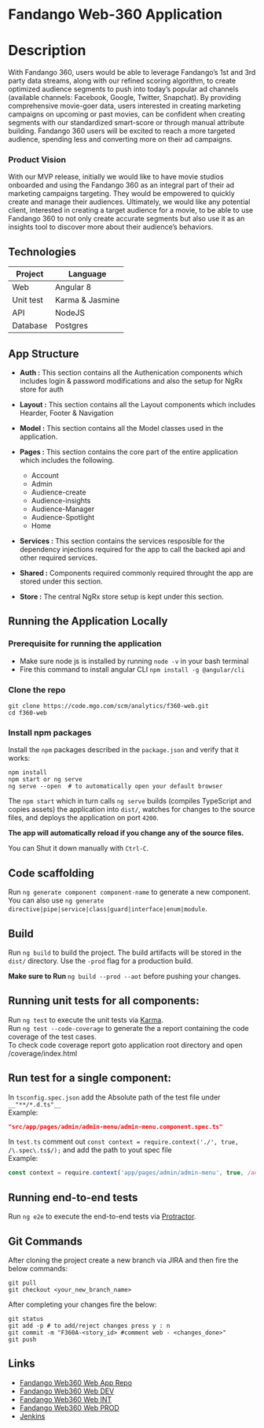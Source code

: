 # Fandango Web-360 Application

# Description

With Fandango 360, users would be able to leverage Fandango’s 1st and 3rd party data streams, along with our refined scoring algorithm, to create optimized audience segments to push into today’s popular ad channels (available channels: Facebook, Google, Twitter, Snapchat).
By providing comprehensive movie-goer data, users interested in creating marketing campaigns on upcoming or past movies, can be confident when creating segments with our standardized smart-score or through manual attribute building. Fandango 360 users will be excited to reach a more targeted audience, spending less and converting more on their ad campaigns. </br>
### Product Vision
With our MVP release, initially we would like to have movie studios onboarded and using the Fandango 360 as an integral part of their ad marketing campaigns targeting. They would be empowered to quickly create and manage their audiences.
Ultimately, we would like any potential client, interested in creating a target audience for a movie, to be able to use Fandango 360 to not only create accurate segments but also use it as an insights tool to discover more about their audience’s behaviors.

## Technologies

Project | Language
------------ | -------------
Web | Angular 8
Unit test |Karma & Jasmine 
API | NodeJS
Database |Postgres

## App Structure

- **Auth :**
    This section contains all the Authenication components which includes login & password modifications and also the setup for NgRx store for auth

- **Layout :**
    This section contains all the Layout components which includes Hearder, Footer & Navigation

- **Model :**
    This section contains all the Model classes used in the application.

- **Pages :**
    This section contains the core part of the entire application which includes the following.
    - Account
    - Admin
    - Audience-create
    - Audience-insights
    - Audience-Manager
    - Audience-Spotlight
    - Home

- **Services :**
    This section contains the services resposible for the dependency injections required for the app to call the backed api and other required services.

- **Shared :**
    Components required commonly required throught the app are stored under this section.

- **Store :**
    The central NgRx store setup is kept under this section.


## Running the Application Locally

### Prerequisite for running the application
 - Make sure node js is installed by running `node -v` in your bash terminal
 - Fire this command to install angular CLI `npm install -g @angular/cli`

### Clone the repo

```shell
git clone https://code.mgo.com/scm/analytics/f360-web.git
cd f360-web
```

### Install npm packages

Install the `npm` packages described in the `package.json` and verify that it works:

```shell
npm install
npm start or ng serve
ng serve --open  # to automatically open your default browser
```

The `npm start` which in turn calls `ng serve` builds (compiles TypeScript and copies assets) the application into `dist/`, watches for changes to the source files, and deploys the application on port `4200`. 

**The app will automatically reload if you change any of the source files.**

You can Shut it down manually with `Ctrl-C`.

## Code scaffolding

Run `ng generate component component-name` to generate a new component. You can also use `ng generate directive|pipe|service|class|guard|interface|enum|module`.

## Build

Run `ng build` to build the project. The build artifacts will be stored in the `dist/` directory. Use the `-prod` flag for a production build.

<b> Make sure to Run </b> `ng build --prod --aot` before pushing your changes.

## Running unit tests for all components:

Run `ng test` to execute the unit tests via [Karma](https://karma-runner.github.io). <br>
Run `ng test --code-coverage` to generate the a report containing the code coverage of the test cases. <br>
To check code coverage report goto application root directory and open /coverage/index.html<br>

## Run test for a single component:
In `tsconfig.spec.json` add the Absolute path of the test file under ```__"**/*.d.ts"__  ``` <br>
Example: 
```json
"src/app/pages/admin/admin-menu/admin-menu.component.spec.ts"
```
In `test.ts` comment out ```const context = require.context('./', true, /\.spec\.ts$/);``` and add the path to yout spec file <br>
Example: 
```javascript
const context = require.context('app/pages/admin/admin-menu', true, /admin-menu.component\.spec\.ts$/);
```
## Running end-to-end tests

Run `ng e2e` to execute the end-to-end tests via [Protractor](http://www.protractortest.org/).

## Git Commands

After cloning the project create a new branch via JIRA and then fire the below commands:

```shell
git pull
git checkout <your_new_branch_name>
```
After completing your changes fire the below:

```shell
git status
git add -p # to add/reject changes press y : n
git commit -m "F360A-<story_id> #comment web - <changes_done>"
git push
```

## Links
- [Fandango Web360 Web App Repo](https://code.mgo.com/projects/ANALYTICS/repos/f360-web/browse "360 Web App")
- [Fandango Web360 Web DEV](http://fd-bi-f360-ui-dpe.s3-website-us-west-2.amazonaws.com/ "360 Web DEV")
- [Fandango Web360 Web INT](https://int-360.fandango.com/ "360 Web INT")
- [Fandango Web360 Web PROD](https://360.fandango.com/auth/login "360 Web PROD")
- [Jenkins](http://10.13.33.48/ "Jinkins")

